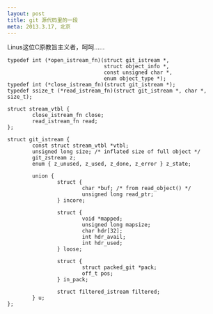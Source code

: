 ```yaml
---
layout: post
title: git 源代码里的一段
meta: 2013.3.17, 北京
---
```


Linus这位C原教旨主义者，呵呵……

    typedef int (*open_istream_fn)(struct git_istream *,
                                   struct object_info *,
                                   const unsigned char *,
                                   enum object_type *);
    typedef int (*close_istream_fn)(struct git_istream *);
    typedef ssize_t (*read_istream_fn)(struct git_istream *, char *, size_t);

    struct stream_vtbl {
            close_istream_fn close;
            read_istream_fn read;
    };

    struct git_istream {
            const struct stream_vtbl *vtbl;
            unsigned long size; /* inflated size of full object */
            git_zstream z;
            enum { z_unused, z_used, z_done, z_error } z_state;

            union {
                    struct {
                            char *buf; /* from read_object() */
                            unsigned long read_ptr;
                    } incore;

                    struct {
                            void *mapped;
                            unsigned long mapsize;
                            char hdr[32];
                            int hdr_avail;
                            int hdr_used;
                    } loose;

                    struct {
                            struct packed_git *pack;
                            off_t pos;
                    } in_pack;

                    struct filtered_istream filtered;
            } u;
    };

